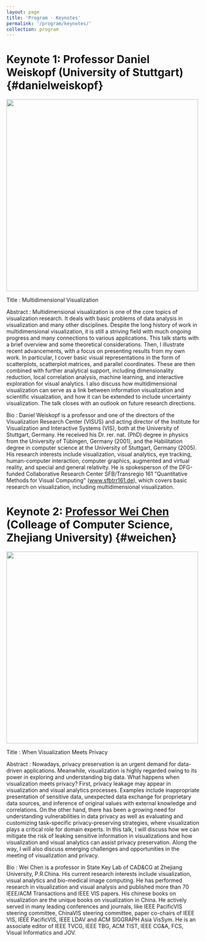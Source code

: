 ```yaml
---
layout: page
title: 'Program - Keynotes'
permalink: '/program/keynotes/'
collection: program
---
```


<!-- Format: pre-recorded video and live QA -->

# Keynote 1: Professor Daniel Weiskopf (University of Stuttgart) {#danielweiskopf}
<img src="{{ site.url }}{{ site.baseurl }}/assets/images/keynotes/weiskopf.png" width="500" height="500" />

Title
: Multidimensional Visualization

Abstract
: Multidimensional visualization is one of the core topics of visualization research. It deals with basic problems of data analysis in visualization and many other disciplines. Despite the long history of work in multidimensional visualization, it is still a striving field with much ongoing progress and many connections to various applications. This talk starts with a brief overview and some theoretical considerations. Then, I illustrate recent advancements, with a focus on presenting results from my own work. In particular, I cover basic visual representations in the form of scatterplots, scatterplot matrices, and parallel coordinates. These are then combined with further analytical support, including dimensionality reduction, local correlation analysis, machine learning, and interactive exploration for visual analytics. I also discuss how multidimensional visualization can serve as a link between information visualization and scientific visualzation, and how it can be extended to include uncertainty visualization. The talk closes with an outlook on future research directions.

Bio
: Daniel Weiskopf is a professor and one of the directors of the Visualization Research Center (VISUS) and acting director of the Institute for Visualization and Interactive Systems (VIS), both at the University of Stuttgart, Germany. He received his Dr. rer. nat. (PhD) degree in physics from the University of Tübingen, Germany (2001), and the Habilitation degree in computer science at the University of Stuttgart, Germany (2005). His research interests include visualization, visual analytics, eye tracking, human-computer interaction, computer graphics, augmented and virtual reality, and special and general relativity. He is spokesperson of the DFG-funded Collaborative Research Center SFB/Transregio 161 "Quantitative Methods for Visual Computing" (www.sfbtrr161.de), which covers basic research on visualization, including multidimensional visualization.

# Keynote 2: [Professor Wei Chen](http://www.cad.zju.edu.cn/home/chenwei/) (Colleage of Computer Science, Zhejiang University) {#weichen}

<img src="{{ site.url }}{{ site.baseurl }}/assets/images/keynotes/WeiChen.png" width="500" height="500" />

Title
: When Visualization Meets Privacy

Abstract
:  Nowadays, privacy preservation is an urgent demand for data-driven applications. Meanwhile, visualization is highly regarded owing to its power in exploring and understanding big data. What happens when visualization meets privacy? First, privacy leakage may appear in visualization and visual analytics processes. Examples include inappropriate presentation of sensitive data, unexpected data exchange for proprietary data sources, and inference of original values with external knowledge and correlations. On the other hand, there has been a growing need for understanding vulnerabilities in data privacy as well as evaluating and customizing task-specific privacy-preserving strategies, where visualization plays a critical role for domain experts. In this talk, I will discuss how we can mitigate the risk of leaking sensitive information in visualizations and how visualization and visual analytics can assist privacy preservation. Along the way, I will also discuss emerging challenges and opportunities in the meeting of visualization and privacy.

Bio
: Wei Chen is a professor in State Key Lab of CAD&CG at Zhejiang University, P.R.China. His current research interests include visualization, visual analytics and bio-medical image computing. He has performed research in visualization and visual analysis and published more than 70 IEEE/ACM Transactions and IEEE VIS papers. His chinese books on visualization are the unique books on visualization in China. He actively served in many leading conferences and journals, like IEEE PacificVIS steering committee, ChinaVIS steering committee, paper co-chairs of IEEE VIS, IEEE PacificVIS, IEEE LDAV and ACM SIGGRAPH Asia VisSym. He is an associate editor of IEEE TVCG, IEEE TBG, ACM TIST, IEEE CG&A, FCS, Visual Informatics and JOV.
